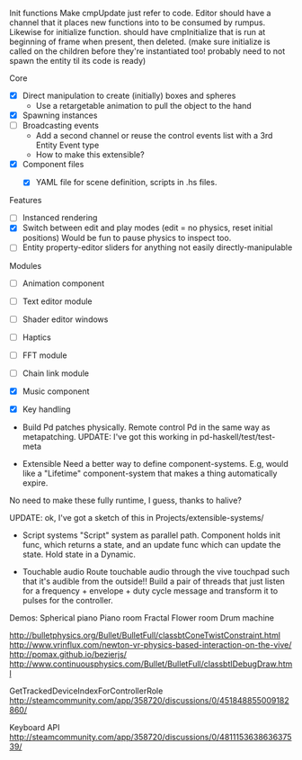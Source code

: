 

Init functions
Make cmpUpdate just refer to code.
Editor should have a channel that it places new functions into to be consumed by rumpus.
Likewise for initialize function.
should have cmpInitialize that is run at beginning of frame when present, then deleted.
    (make sure initialize is called on the children before they're instantiated too!
    probably need to not spawn the entity til its code is ready)


Core
- [x] Direct manipulation to create (initially) boxes and spheres
    - Use a retargetable animation to pull the object to the hand
- [x] Spawning instances
- [ ] Broadcasting events
    - Add a second channel or reuse the control events list with a 3rd Entity Event type
    - How to make this extensible?
- [x] Component files
    - [x] YAML file for scene definition, scripts in .hs files.


Features
- [ ] Instanced rendering
- [x] Switch between edit and play modes (edit = no physics, reset initial positions)
        Would be fun to pause physics to inspect too.
- [ ] Entity property-editor sliders for anything not easily directly-manipulable

Modules
- [ ] Animation component
- [ ] Text editor module
- [ ] Shader editor windows
- [ ] Haptics
- [ ] FFT module
- [ ] Chain link module

- [x] Music component
- [x] Key handling


- Build Pd patches physically. Remote control Pd in the same way as metapatching.
    UPDATE: I've got this working in pd-haskell/test/test-meta

- Extensible 
Need a better way to define component-systems.
E.g, would like a "Lifetime" component-system that makes a thing automatically expire.

No need to make these fully runtime, I guess, thanks to halive?

UPDATE: ok, I've got a sketch of this in Projects/extensible-systems/

- Script systems
"Script" system as parallel path. Component holds init func, which returns a state, and an update func which can update the state. Hold state in a Dynamic.


- Touchable audio
Route touchable audio through the vive touchpad such that it's audible from the outside!!
Build a pair of threads that just listen for a frequency + envelope + duty cycle message and transform it to pulses for the controller.

Demos:
Spherical piano
Piano room
Fractal Flower room
Drum machine


http://bulletphysics.org/Bullet/BulletFull/classbtConeTwistConstraint.html
http://www.vrinflux.com/newton-vr-physics-based-interaction-on-the-vive/
http://pomax.github.io/bezierjs/
http://www.continuousphysics.com/Bullet/BulletFull/classbtIDebugDraw.html


GetTrackedDeviceIndexForControllerRole
http://steamcommunity.com/app/358720/discussions/0/451848855009182860/


Keyboard API
http://steamcommunity.com/app/358720/discussions/0/481115363863637539/
